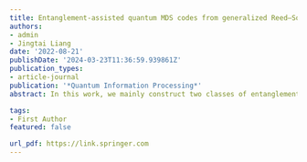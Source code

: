 ```yaml
---
title: Entanglement-assisted quantum MDS codes from generalized Reed–Solomon codes 
authors:
- admin
- Jingtai Liang
date: '2022-08-21'
publishDate: '2024-03-23T11:36:59.939861Z'
publication_types:
- article-journal
publication: '*Quantum Information Processing*'
abstract: In this work, we mainly construct two classes of entanglement-assisted quantum MDS codes.

tags:
- First Author
featured: false

url_pdf: https://link.springer.com
---
```

